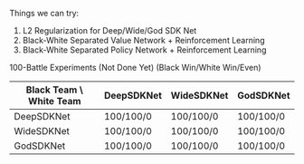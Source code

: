 Things we can try:

1. L2 Regularization for Deep/Wide/God SDK Net
1. Black-White Separated Value Network + Reinforcement Learning
1. Black-White Separated Policy Network + Reinforcement Learning

100-Battle Experiments (Not Done Yet) (Black Win/White Win/Even)

|Black Team \ White Team|DeepSDKNet|WideSDKNet|GodSDKNet|
|-----------------------|----------|----------|---------|
|DeepSDKNet             |100/100/0 |100/100/0 |100/100/0|
|WideSDKNet             |100/100/0 |100/100/0 |100/100/0|
|GodSDKNet              |100/100/0 |100/100/0 |100/100/0|
